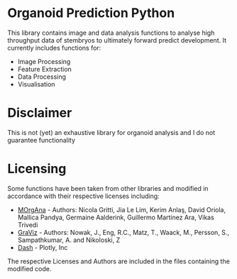 # Organoid Prediction Python
This library contains image and data analysis functions to analyse high throughput data of stembryos to ultimately forward predict development. It currently includes functions for:
- Image Processing
- Feature Extraction
- Data Processing
- Visualisation

# Disclaimer
This is not (yet) an exhaustive library for organoid analysis and I do not guarantee functionality

# Licensing
Some functions have been taken from other libraries and modified in accordance with their respective licenses including:
- [MOrgAna](https://github.com/LabTrivedi/MOrgAna) - Authors: Nicola Gritti, Jia Le Lim, Kerim Anlaş, David Oriola, Mallica Pandya, Germaine Aalderink, Guillermo Martinez Ara, Vikas Trivedi
- [GraViz](https://github.com/jnowak90/GraVisGUI) - Authors: Nowak, J., Eng, R.C., Matz, T., Waack, M., Persson, S., Sampathkumar, A. and Nikoloski, Z
- [Dash](https://github.com/plotly/dash) - Plotly, Inc

The respective Licenses and Authors are included in the files containing the modified code. 